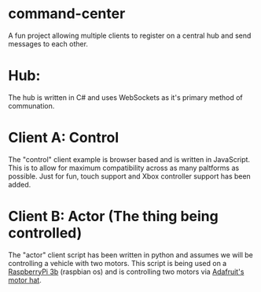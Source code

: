 # command-center
A fun project allowing multiple clients to register on a central hub and send messages to each other.

# Hub:
The hub is written in C# and uses WebSockets as it's primary method of communation.

# Client A: Control
The "control" client example is browser based and is written in JavaScript. This is to allow for maximum compatibility across as many paltforms as possible. Just for fun, touch support and Xbox controller support has been added.

# Client B: Actor (The thing being controlled)
The "actor" client script has been written in python and assumes we will be controlling a vehicle with two motors. This script is being used on a [RaspberryPi 3b](https://www.raspberrypi.org/products/raspberry-pi-3-model-b/) (raspbian os) and is controlling two motors via [Adafruit's motor hat](https://www.adafruit.com/product/2348).
